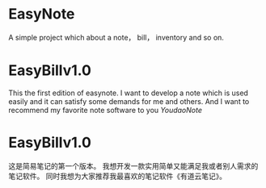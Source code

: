 # EasyNote
A simple project which about a note， bill， inventory and so on.

# EasyBillv1.0
This the first edition of easynote.
I want to develop a note which is used easily and it can satisfy some demands for me and others.
And I want to recommend my favorite note software to you *YoudaoNote*

# EasyBillv1.0
这是简易笔记的第一个版本。
我想开发一款实用简单又能满足我或者别人需求的笔记软件。
同时我想为大家推荐我最喜欢的笔记软件《有道云笔记》。

